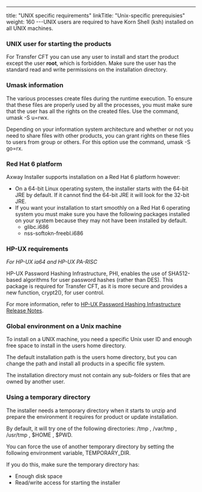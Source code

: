 ---
title: "UNIX specific requirements"
linkTitle: "Unix-specific prerequisies"
weight: 160
---UNIX users are required to have Korn Shell (ksh) installed on all UNIX machines.

### UNIX user for starting the products

For Transfer CFT you can use any user to install and start the product except the user **root**, which is forbidden. Make sure the user has the standard read and write permissions on the installation directory.

### Umask information

The various processes create files during the runtime execution. To ensure that these files are properly used by all the processes, you must make sure that the user has all the rights on the created files. Use the command, umask -S u=rwx.

Depending on your information system architecture and whether or not you need to share files with other products, you can grant rights on these files to users from group or others. For this option use the command, umask -S go=rx.

### Red Hat 6 platform

Axway Installer supports installation on a Red Hat 6 platform however:

* On a 64-bit Linux operating system, the installer starts with the 64-bit JRE by default. If it cannot find the 64-bit JRE it will look for the 32-bit JRE.
* If you want your installation to start smoothly on a Red Hat 6 operating system you must make sure you have the following packages installed on your system because they may not have been installed by default.
    *   glibc.i686
    *   nss-softokn-freebl.i686

### HP-UX requirements

*For HP-UX ia64 and HP-UX PA-RISC*

HP-UX Password Hashing Infrastructure, PHI, enables the use of SHA512-based algorithms for user password hashes (rather than DES). This package is required for Transfer CFT, as it is more secure and provides a new function, crypt2(), for user control.

For more information, refer to [HP-UX Password Hashing Infrastructure Release Notes](https://support.hpe.com/hpsc/doc/public/display?docId=emr_na-c02038049).

### Global environment on a Unix machine

To install on a UNIX machine, you need a specific Unix user ID and enough free space to install in the users home directory.

The default installation path is the users home directory, but you can change the path and install all products in a specific file system.

The installation directory must not contain any sub-folders or files that are owned by another user.

### Using a temporary directory

The installer needs a temporary directory when it starts to unzip and prepare the environment it requires for product or update installation.

By default, it will try one of the following directories: /tmp , /var/tmp , /usr/tmp , $HOME , $PWD.

You can force the use of another temporary directory by setting the following environment variable, TEMPORARY_DIR.

If you do this, make sure the temporary directory has:

* Enough disk space
* Read/write access for starting the installer
